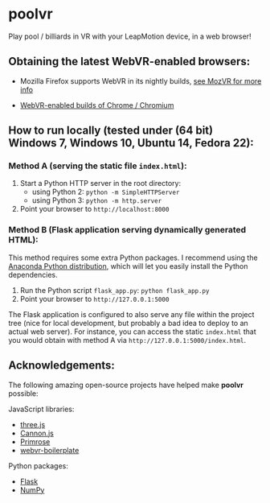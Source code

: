 # poolvr

Play pool / billiards in VR with your LeapMotion device, in a web browser!



## Obtaining the latest WebVR-enabled browsers:

- Mozilla Firefox supports WebVR in its nightly builds, [see MozVR for more info](http://mozvr.com)

- [WebVR-enabled builds of Chrome / Chromium](http://blog.tojicode.com/2014/07/bringing-vr-to-chrome.html)



## How to run locally (tested under (64 bit) Windows 7, Windows 10, Ubuntu 14, Fedora 22):

### Method A (serving the static file `index.html`):

1. Start a Python HTTP server in the root directory:
    - using Python 2: `python -m SimpleHTTPServer`
    - using Python 3: `python -m http.server`
2. Point your browser to `http://localhost:8000`

### Method B (Flask application serving dynamically generated HTML):

This method requires some extra Python packages.  I recommend using the [Anaconda Python distribution](https://www.continuum.io/downloads), which will let you easily install the Python dependencies.

1. Run the Python script `flask_app.py`: `python flask_app.py`
2. Point your browser to `http://127.0.0.1:5000`

The Flask application is configured to also serve any file within the project tree (nice for local development, but probably a bad idea to deploy to an actual web server).
For instance, you can access the static `index.html` that you would obtain with method A via `http://127.0.0.1:5000/index.html`.



## Acknowledgements:

The following amazing open-source projects have helped make **poolvr** possible:

JavaScript libraries:
  - [three.js](https://github.com/mrdoob/three.js)
  - [Cannon.js](https://github.com/schteppe/cannon.js)
  - [Primrose](https://github.com/capnmidnight/Primrose)
  - [webvr-boilerplate](https://github.com/borismus/webvr-boilerplate)

Python packages:
  - [Flask](http://flask.pocoo.org/)
  - [NumPy](http://www.numpy.org)
